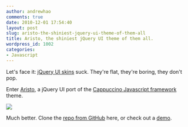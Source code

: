 ```yaml
---
author: andrewhao
comments: true
date: 2010-12-01 17:54:40
layout: post
slug: aristo-the-shiniest-jquery-ui-theme-of-them-all
title: Aristo, the shiniest jQuery UI theme of them all.
wordpress_id: 1002
categories:
- Javascript
---
```


Let's face it: [jQuery UI skins](http://jqueryui.com/themeroller/) suck. They're flat, they're boring, they don't pop.

Enter [Aristo](http://taitems.tumblr.com/post/482577430/introducing-aristo-a-jquery-ui-theme), a jQuery UI port of the [Cappuccino Javascript framework](http://cappuccino.org/) theme.

[![](http://www.g9labs.com/wp-content/uploads/2010/12/Screen-shot-2010-12-01-at-4.47.58-PM.png)](http://www.g9labs.com/2010/12/01/aristo-the-shiniest-jquery-ui-theme-of-them-all/screen-shot-2010-12-01-at-4-47-58-pm/)

Much better. Clone the [repo from GitHub](https://github.com/taitems/Aristo-jQuery-UI-Theme) here, or check out a [demo](http://www.warfuric.com/taitems/demo.html).
